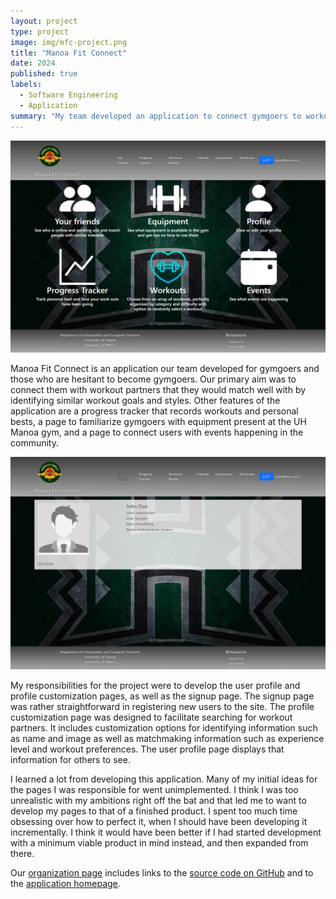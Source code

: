 ```yaml
---
layout: project
type: project
image: img/mfc-project.png
title: "Manoa Fit Connect"
date: 2024
published: true
labels:
  - Software Engineering
  - Application
summary: "My team developed an application to connect gymgoers to workout partners."
---
```


<div class="text-center p-4">
  <img width="600px" src="../img/mfc-project.png" >
</div>

Manoa Fit Connect is an application our team developed for gymgoers and those who are hesitant to become gymgoers. Our primary aim was to connect them with workout partners that they would match well with by identifying similar workout goals and styles. Other features of the application are a progress tracker that records workouts and personal bests, a page to familiarize gymgoers with equipment present at the UH Manoa gym, and a page to connect users with events happening in the community.

<div class="text-center p-4">
  <img width="600px" src="../img/mfc-profile-project.png" >
</div>

My responsibilities for the project were to develop the user profile and profile customization pages, as well as the signup page. The signup page was rather straightforward in registering new users to the site. The profile customization page was designed to facilitate searching for workout partners. It includes customization options for identifying information such as name and image as well as matchmaking information such as experience level and workout preferences. The user profile page displays that information for others to see.

I learned a lot from developing this application. Many of my initial ideas for the pages I was responsible for went unimplemented. I think I was too unrealistic with my ambitions right off the bat and that led me to want to develop my pages to that of a finished product. I spent too much time obsessing over how to perfect it, when I should have been developing it incrementally. I think it would have been better if I had started development with a minimum viable product in mind instead, and then expanded from there. 

Our [organization page](https://manoa-fit-connect.github.io/) includes links to the [source code on GitHub](https://github.com/manoa-fit-connect) and to the [application homepage](https://manoafitconnect.com/).
